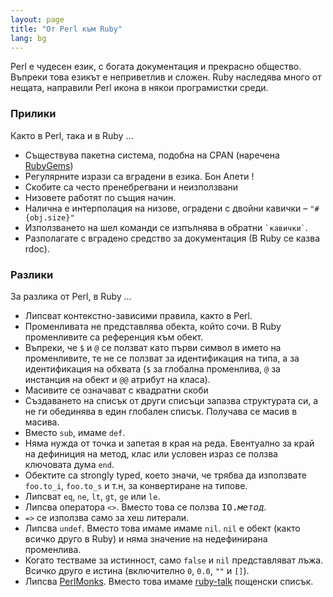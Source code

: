 ```yaml
---
layout: page
title: "Oт Perl към Ruby"
lang: bg
---
```


Perl е чудесен език, с богата документация и прекрасно общество. Въпреки
това езикът е неприветлив и сложен. Ruby наследява много от нещата,
направили Perl икона в някои програмистки среди.

### Прилики

Както в Perl, така и в Ruby …

* Съществува пакетна система, подобна на CPAN (наречена [RubyGems][1])
* Регулярните изрази са вградени в езика. Бон Апети !
* Скобите са често пренебрегвани и неизползвани
* Низовете работят по същия начин.
* Налична е интерполация на низове, оградени с двойни кавички –
  `"#{obj.size}"`
* Използването на шел команди се изпълнява в обратни `` `кавички` ``.
* Разполагате с вградено средство за документация (В Ruby се казва
  rdoc).

### Разлики

За разлика от Perl, в Ruby …

* Липсват контекстно-зависими правила, както в Perl.
* Променливата не представлява обекта, който сочи. В Ruby променливите
  са референция към обект.
* Въпреки, че `$` и `@` се ползват като първи символ в името на
  променливите, те не се ползват за идентификация на типа, а за
  идентификация на обхвата (`$` за глобална променлива, `@` за
  инстанция на обект и `@@` атрибут на класа).
* Масивите се означават с квадратни скоби
* Създаването на списък от други списъци запазва структурата си, а не ги
  обединява в един глобален списък. Получава се масив в масива.
* Вместо `sub`, имаме `def`.
* Няма нужда от точка и запетая в края на реда. Евентуално за край на
  дефиниция на метод, клас или условен израз се ползва ключовата дума
  `end`.
* Обектите са strongly typed, което значи, че трябва да използвате
  `foo.to_i`, `foo.to_s` и т.н, за конвертиране на типове.
* Липсват `eq`, `ne`, `lt`, `gt`, `ge` или `le`.
* Липсва оператора `<>`. Вместо това се ползва <tt>IO.*метод*</tt>.
* `=>` се използва само за хеш литерали.
* Липсва `undef`. Вместо това имаме имаме `nil`. `nil` е обект (както
  всичко друго в Ruby) и няма значение на недефинирана променлива.
* Когато тестваме за истинност, само `false` и `nil` представляват лъжа.
  Всичко друго е истина (включително `0`, `0.0`, `""` и `[]`).
* Липсва [PerlMonks][2]. Вместо това имаме [ruby-talk][3] пощенски
  списък.



[1]: http://guides.rubygems.org
[2]: http://www.perlmonks.org/
[3]: http://www.ruby-forum.com/

